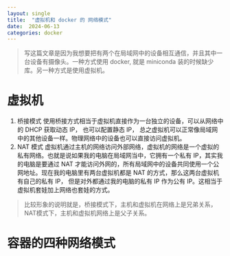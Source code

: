 ```yaml
---
layout: single
title:  "虚拟机和 docker 的 网络模式"
date:  2024-06-13
categories: docker 
---
```

> 写这篇文章是因为我想要把有两个在局域网中的设备相互通信，并且其中一台设备有摄像头。一种方式使用 docker, 就是 miniconda 装的时候缺少库。另一种方式是使用虚拟机。

# 虚拟机
1. 桥接模式
使用桥接方式相当于虚拟机直接作为一台独立的设备，可以从网络中的 DHCP 获取动态 IP， 也可以配置静态 IP， 总之虚拟机可以正常像局域网中的其他设备一样。物理网络中的设备也可以直接访问虚拟机。
2. NAT 模式
虚拟机通过主机的网络访问外部网络，虚拟机的网络是一个虚拟的私有网络。也就是说如果我的电脑在局域网当中，它拥有一个私有 IP，其实我的电脑是要通过 NAT 才能访问外网的，所有局域网中的设备共同使用一个公网地址。现在我的电脑里有两台虚拟机都是 NAT 的方式，那么这两台虚拟机有自己的私有 IP， 但是对外都通过我的电脑的私有 IP 作为公有 IP。这相当于虚拟机套娃加上网络也套娃的方式。

> 比较形象的说明就是，桥接模式下，主机和虚拟机在网络上是兄弟关系，NAT模式下，主机和虚拟机网络上是父子关系。

# 容器的四种网络模式